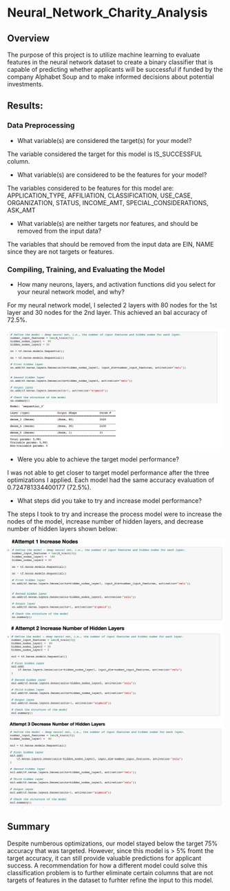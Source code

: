 # Neural_Network_Charity_Analysis

## Overview

The purpose of this project is to utilize machine learning to evaluate features in the neural network dataset to create a binary classifier that is capable of predicting whether applicants will be successful if funded by the company Alphabet Soup and to make informed decisions about potential investments. 

## Results: 
### Data Preprocessing
- What variable(s) are considered the target(s) for your model?

The variable considered the target for this model is IS_SUCCESSFUL column.

- What variable(s) are considered to be the features for your model?

The variables considered to be features for this model are: APPLICATION_TYPE, AFFILIATION, CLASSIFICATION, USE_CASE, ORGANIZATION, 
STATUS, INCOME_AMT, SPECIAL_CONSIDERATIONS, ASK_AMT

- What variable(s) are neither targets nor features, and should be removed from the input data?

The variables that should be removed from the input data are EIN, NAME since they are not targets or features. 


### Compiling, Training, and Evaluating the Model

- How many neurons, layers, and activation functions did you select for your neural network model, and why?

For my neural network model, I selected 2 layers with 80 nodes for the 1st layer and 30 nodes for the 2nd layer. This achieved an bal accuracy of 72.5%. 

![alt_text](https://github.com/NassimNatA/Neural_Network_Charity_Analysis/blob/main/Screen%20Shot%202021-01-10%20at%202.09.08%20PM.png)

- Were you able to achieve the target model performance?

I was not able to get closer to target model performance after the three optimizations I applied. Each model had the same accuracy evaluation of 0.724781334400177 (72.5%). 

- What steps did you take to try and increase model performance?

The steps I took to try and increase the process model were to increase the nodes of the model, increase number of hidden layers, and decrease number of hidden layers shown below: 

![alt_text](https://github.com/NassimNatA/Neural_Network_Charity_Analysis/blob/main/Screen%20Shot%202021-01-10%20at%202.18.39%20PM.png)
![alt_text](https://github.com/NassimNatA/Neural_Network_Charity_Analysis/blob/main/Screen%20Shot%202021-01-10%20at%202.18.31%20PM.png)
![alt_text](https://github.com/NassimNatA/Neural_Network_Charity_Analysis/blob/main/Screen%20Shot%202021-01-10%20at%202.18.25%20PM.png)

## Summary

Despite numberous optimizations, our model stayed below the target 75% accuracy that was targeted. However, since this model is > 5% fromt the target accuracy, it can still provide valuable predictions for applicant success. A recommendation for how a different model could solve this classification problem is to further eliminate certain columns that are not targets of features in the dataset to furhter refine the input to this model. 

